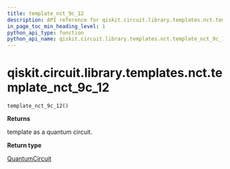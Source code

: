 ```yaml
---
title: template_nct_9c_12
description: API reference for qiskit.circuit.library.templates.nct.template_nct_9c_12
in_page_toc_min_heading_level: 1
python_api_type: function
python_api_name: qiskit.circuit.library.templates.nct.template_nct_9c_12
---
```


# qiskit.circuit.library.templates.nct.template\_nct\_9c\_12

<span id="qiskit.circuit.library.templates.nct.template_nct_9c_12" />

`template_nct_9c_12()`

**Returns**

template as a quantum circuit.

**Return type**

[QuantumCircuit](qiskit.circuit.QuantumCircuit "qiskit.circuit.QuantumCircuit")

